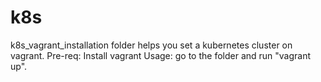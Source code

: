 # k8s


k8s_vagrant_installation folder helps you set a kubernetes cluster on vagrant.
Pre-req: Install vagrant
Usage: go to the folder and run "vagrant up".
